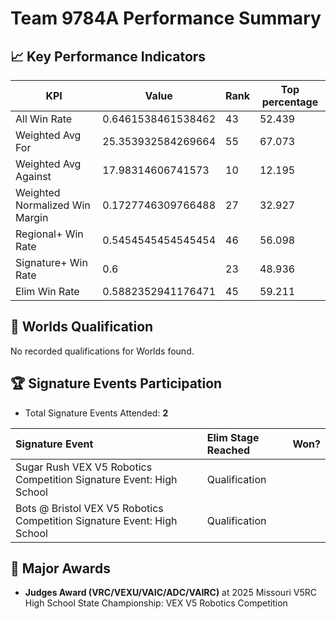 # Team 9784A Performance Summary

## 📈 Key Performance Indicators
| KPI | Value | Rank | Top percentage |
| --- | ----- | ---- | ----- |
| All Win Rate | 0.6461538461538462 | 43 | 52.439 |
| Weighted Avg For | 25.353932584269664 | 55 | 67.073 |
| Weighted Avg Against | 17.98314606741573 | 10 | 12.195 |
| Weighted Normalized Win Margin | 0.1727746309766488 | 27 | 32.927 |
| Regional+ Win Rate | 0.5454545454545454 | 46 | 56.098 |
| Signature+ Win Rate | 0.6 | 23 | 48.936 |
| Elim Win Rate | 0.5882352941176471 | 45 | 59.211 |


## 🎯 Worlds Qualification
No recorded qualifications for Worlds found.

## 🏆 Signature Events Participation
- Total Signature Events Attended: **2**

| Signature Event | Elim Stage Reached | Won? |
|:----------------|:-------------------|:----|
| Sugar Rush VEX V5 Robotics Competition Signature Event: High School | Qualification |  |
| Bots @ Bristol VEX V5 Robotics Competition Signature Event: High School | Qualification |  |


## 🥇 Major Awards
- **Judges Award (VRC/VEXU/VAIC/ADC/VAIRC)** at 2025 Missouri V5RC High School State Championship: VEX V5 Robotics Competition

